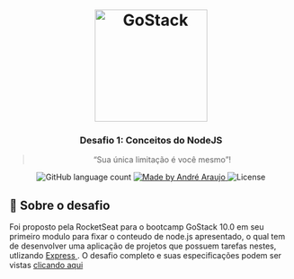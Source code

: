<h1 align="center">
    <img alt="GoStack" src="https://rocketseat-cdn.s3-sa-east-1.amazonaws.com/bootcamp-header.png" width="200px" />
</h1>

<h3 align="center">
  Desafio 1: Conceitos do NodeJS
</h3>

<blockquote align="center">“Sua única limitação é você mesmo”!</blockquote>

<p align="center">
  <img alt="GitHub language count" src="https://img.shields.io/github/languages/count/rocketseat/bootcamp-gostack-desafio-01?color=%2304D361">

  <a href="https://rocketseat.com.br">
    <img alt="Made by André Araujo" src="https://img.shields.io/badge/made%20by-devaraujstein-brightgreen" >
  </a>

  <img alt="License" src="https://img.shields.io/badge/license-MIT-%2304D361">

## :rocket: Sobre o desafio

Foi proposto pela RocketSeat para o bootcamp GoStack 10.0 em seu primeiro modulo para fixar o conteudo de node.js apresentado, o qual tem de desenvolver uma aplicação de projetos que possuem tarefas nestes, utlizando <a href="https://expressjs.com/pt-br/"> Express </a>. O desafio completo e suas especificações podem ser vistas <a href="https://github.com/Rocketseat/bootcamp-gostack-desafio-01"> clicando aqui </a>
